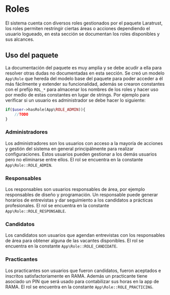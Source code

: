 # Roles
El sistema cuenta con diversos roles gestionados por el paquete Laratrust, los roles permiten restringir ciertas áreas o acciones dependiendo el usuario logueado, en esta sección se documentan los roles disponibles y sus alcances.

## Uso del paquete
La documentación del paquete es muy amplia y se debe acudir a ella para resolver otras dudas no documentadas en esta sección. Se creó un modelo `App\Role` que hereda del modelo base del paquete para poder acceder a él más fácilmente y extender su funcionalidad, además se crearon constantes con el prefijo `ROL_*` para almacenar los nombres de los roles y hacer uso por medio de estas constantes en lugar de strings.
Por ejemplo para verificar si un usuario es administrador se debe hacer lo siguiente:

```php
if($user->hasRole(App\ROLE_ADMIN)){
    //TODO
}
```

### Administradores
Los administradores son los usuarios con acceso a la mayoría de acciones y gestión del sistema en general principálmente para realizar configuraciones. Estos usuarios pueden gestionar a los demás usuarios pero no eliminarse entre ellos.
El rol se encuentra en la constante `App\Role::ROLE_ADMIN`.

### Responsables
Los responsables son usuarios responsables de área, por ejemplo responsables de diseño y programación. Un responsable puede generar horarios de entrevistas y dar seguimiento a los candidatos a prácticas profesionales.
El rol se encuentra en la constante `App\Role::ROLE_RESPONSABLE`.

### Candidatos
Los candidatos son usuarios que agendan entrevistas con los responsables de área para obtener alguna de las vacantes disponibles.
El rol se encuentra en la constante `App\Role::ROLE_CANDIDATE`.

### Practicantes
Los practicantes son usuarios que fueron candidatos, fueron aceptados e inscritos satisfactoriamente en RAMA. Además un practicante tiene asociado un PIN que será usado para contabilizar sus horas en la app de RAMA.
El rol se encuentra en la constante `App\Role::ROLE_PRACTICING`.
